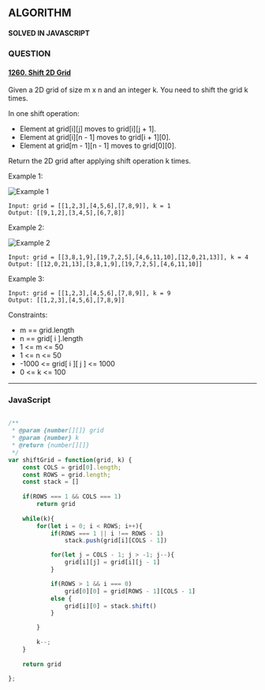 ## ALGORITHM

#### SOLVED IN JAVASCRIPT
### QUESTION

#### [1260. Shift 2D Grid](https://leetcode.com/problems/shift-2d-grid/)

Given a 2D grid of size m x n and an integer k. You need to shift the grid k times.

In one shift operation:

* Element at grid[i][j] moves to grid[i][j + 1].
* Element at grid[i][n - 1] moves to grid[i + 1][0].
* Element at grid[m - 1][n - 1] moves to grid[0][0].

Return the 2D grid after applying shift operation k times.

Example 1:

![Example 1](https://assets.leetcode.com/uploads/2019/11/05/e1.png)

```
Input: grid = [[1,2,3],[4,5,6],[7,8,9]], k = 1
Output: [[9,1,2],[3,4,5],[6,7,8]]
```

Example 2:

![Example 2](https://assets.leetcode.com/uploads/2019/11/05/e2.png)

```
Input: grid = [[3,8,1,9],[19,7,2,5],[4,6,11,10],[12,0,21,13]], k = 4
Output: [[12,0,21,13],[3,8,1,9],[19,7,2,5],[4,6,11,10]]
```

Example 3:

```
Input: grid = [[1,2,3],[4,5,6],[7,8,9]], k = 9
Output: [[1,2,3],[4,5,6],[7,8,9]]
```

Constraints:

* m == grid.length
* n == grid[ i ].length
* 1 <= m <= 50
* 1 <= n <= 50
* -1000 <= grid[ i ][ j ] <= 1000
* 0 <= k <= 100

-----

### JavaScript

```js

/**
 * @param {number[][]} grid
 * @param {number} k
 * @return {number[][]}
 */
var shiftGrid = function(grid, k) {
    const COLS = grid[0].length;
    const ROWS = grid.length;
    const stack = []
    
    if(ROWS === 1 && COLS === 1)
        return grid
    
    while(k){
        for(let i = 0; i < ROWS; i++){
            if(ROWS === 1 || i !== ROWS - 1)
                stack.push(grid[i][COLS - 1])

            for(let j = COLS - 1; j > -1; j--){
                grid[i][j] = grid[i][j - 1]
            }

            if(ROWS > 1 && i === 0)
                grid[0][0] = grid[ROWS - 1][COLS - 1]
            else {
                grid[i][0] = stack.shift()
            }

        }
        
        k--;
    }
    
    return grid
    
};

```
